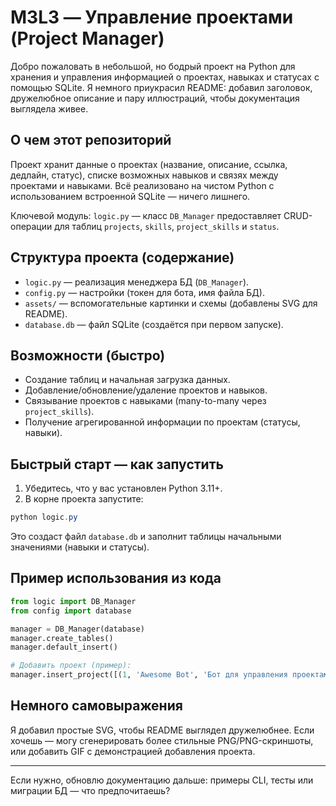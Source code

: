 # M3L3 — Управление проектами (Project Manager)

Добро пожаловать в небольшой, но бодрый проект на Python для хранения и управления информацией о проектах, навыках и статусах с помощью SQLite. Я немного приукрасил README: добавил заголовок, дружелюбное описание и пару иллюстраций, чтобы документация выглядела живее.

## О чем этот репозиторий

Проект хранит данные о проектах (название, описание, ссылка, дедлайн, статус), списке возможных навыков и связях между проектами и навыками. Всё реализовано на чистом Python с использованием встроенной SQLite — ничего лишнего.

Ключевой модуль: `logic.py` — класс `DB_Manager` предоставляет CRUD-операции для таблиц `projects`, `skills`, `project_skills` и `status`.

## Структура проекта (содержание)

- `logic.py` — реализация менеджера БД (`DB_Manager`).
- `config.py` — настройки (токен для бота, имя файла БД).
- `assets/` — вспомогательные картинки и схемы (добавлены SVG для README).
- `database.db` — файл SQLite (создаётся при первом запуске).

## Возможности (быстро)

- Создание таблиц и начальная загрузка данных.
- Добавление/обновление/удаление проектов и навыков.
- Связывание проектов с навыками (many-to-many через `project_skills`).
- Получение агрегированной информации по проектам (статусы, навыки).

## Быстрый старт — как запустить

1. Убедитесь, что у вас установлен Python 3.11+.
2. В корне проекта запустите:

```powershell
python logic.py
```

Это создаст файл `database.db` и заполнит таблицы начальными значениями (навыки и статусы).

## Пример использования из кода

```python
from logic import DB_Manager
from config import database

manager = DB_Manager(database)
manager.create_tables()
manager.default_insert()

# Добавить проект (пример):
manager.insert_project([(1, 'Awesome Bot', 'Бот для управления проектами', 'https://example.com', 2)])
```

## Немного самовыражения

Я добавил простые SVG, чтобы README выглядел дружелюбнее. Если хочешь — могу сгенерировать более стильные PNG/PNG-скриншоты, или добавить GIF с демонстрацией добавления проекта.

---

Если нужно, обновлю документацию дальше: примеры CLI, тесты или миграции БД — что предпочитаешь?
